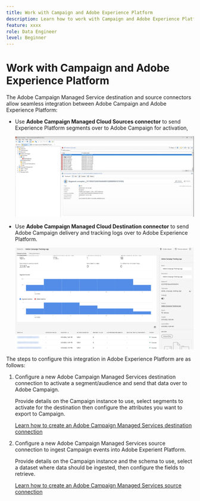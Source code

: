 ```yaml
---
title: Work with Campaign and Adobe Experience Platform
description: Learn how to work with Campaign and Adobe Experience Platform
feature: xxxx
role: Data Engineer
level: Beginner
---
```

# Work with Campaign and Adobe Experience Platform

The Adobe Campaign Managed Service destination and source connectors allow seamless integration between Adobe Campaign and Adobe Experience Platform:

* Use **Adobe Campaign Managed Cloud Sources connector** to send Experience Platform segments over to Adobe Campaign for activation,

    ![](assets/aep-destination.png)

* Use **Adobe Campaign Managed Cloud Destination connector** to send Adobe Campaign delivery and tracking logs over to Adobe Experience Platform.

    ![](assets/aep-logs.png)

The steps to configure this integration in Adobe Experience Platform are as follows:

1. Configure a new Adobe Campaign Managed Services destination connection to activate a segment/audience and send that data over to Adobe Campaign.

    Provide details on the Campaign instance to use, select segments to activate for the destination then configure the attributes you want to export to Campaign.

    [Learn how to create an Adobe Campaign Managed Services destination connection](https://www.adobe.com/go/destinations-adobe-campaign-managed-cloud-services-en)

1. Configure a new Adobe Campaign Managed Services source connection to ingest Campaign events into Adobe Experient Platform.

    Provide details on the Campaign instance and the schema to use, select a dataset where data should be ingested, then configure the fields to retrieve.

    [Learn how to create an Adobe Campaign Managed Services source connection](https://www.adobe.com/go/sources-campaign-ui-en)
